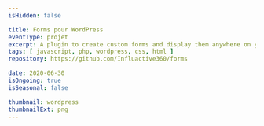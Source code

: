 ```yaml
---
isHidden: false

title: Forms pour WordPress
eventType: projet
excerpt: A plugin to create custom forms and display them anywhere on your website.
tags: [ javascript, php, wordpress, css, html ]
repository: https://github.com/Influactive360/forms

date: 2020-06-30
isOngoing: true
isSeasonal: false

thumbnail: wordpress
thumbnailExt: png
---
```


